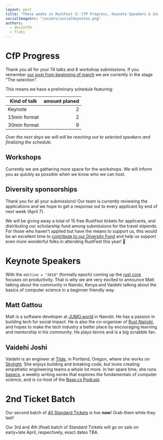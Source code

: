 ```yaml
---
layout: post
title: "These weeks in RustFest 3: CfP Progress, Keynote Speakers & 2nd Ticket Batch"
socialImageSrc: "/assets/socialkeynotes.png"
authors:
  - dns2utf8
  - flaki
---
```


# CfP Progress

Thank you all for your 74 talks and 8 workshop submissions.
If you remember [our post from beginning of march](/this-week-in-rustfest-1-anonymouse-abstract-first-batch-locals) we are currently in the stage "The selection".

This means we have a preliminary schedule featuring:

| Kind of talk  | amount planed |
| ------------- | -------------:|
| Keynote       | 2             |
| 15min format  | 2             |
| 30min format  | 9             |

_Over the next days we will will be reaching out to selected speakers and finalizing the schedule._

## Workshops

Currently we are gathering more space for the workshops.
We will inform you as quickly as possible when we know who we can host.

## Diversity sponsorships

Thank you for all your submissions! Our team is currently reviewing the applications and we hope to get a response out to every applicant by end of next week (April 7).

We will be giving away a total of 15 free RustFest tickets for applicants, and distributing our scholarship fund among submissions for the travel stipends. For those who haven't applied but have the means to support us, this would be an excellent time to [contribute to our Diversity Fund](https://ti.to/asquera-event-ug/rustfest-paris-2018/) and help us support even more wonderful folks in attending RustFest this year! 💖


# Keynote Speakers

With the `edition = "2018"` (formally epoch) coming up the [rust core](https://blog.rust-lang.org/2018/03/12/roadmap.html) focuses on productivity.
That is why we are very excited to announce Matt talking about the community in Nairobi, Kenya and Vaidehi talking about the basics of computer science in a beginner friendly way.

## Matt Gattou

Matt is a software developer at [JUMO.world](https://jumo.world/) in Nairobi. He has a passion in building tech for social impact.
He is also the co-organiser of [Rust Nairobi](https://www.meetup.com/Rust-Nairobi/), and hopes to make the tech industry a better place by encouraging learning and mentorship in his community.
He plays tennis and is a big scrabble fan.


## Vaidehi Joshi

Vaidehi is an engineer at [Tilde](http://www.tilde.io/), in Portland, Oregon, where she works on [Skylight](https://www.skylight.io/). She enjoys building and breaking code, but loves creating empathetic engineering teams a whole lot more.
In her spare time, she runs [basecs](https://medium.com/basecs), a weekly writing series that explores the fundamentals of computer science, and is co-host of the [Base.cs Podcast](https://www.codenewbie.org/basecs).


# 2nd Ticket Batch

Our second batch of [40 Standard Tickets](https://ti.to/asquera-event-ug/rustfest-paris-2018/) is live **now**! Grab them while they last!

Our 3rd and 4th (final) batch of Standard Tickets will go on sale on early+late April, respectively, exact dates TBA.
